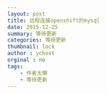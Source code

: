 ```yaml
---
layout: post
title: 远程连接openshift的mysql
date: 2015-12-25
summary: 等待更新
categories: 等待更新
thumbnail: lock
author : ychost
orginal : no
tags:
    - 作者太懒
    - 等待更新
---
```

